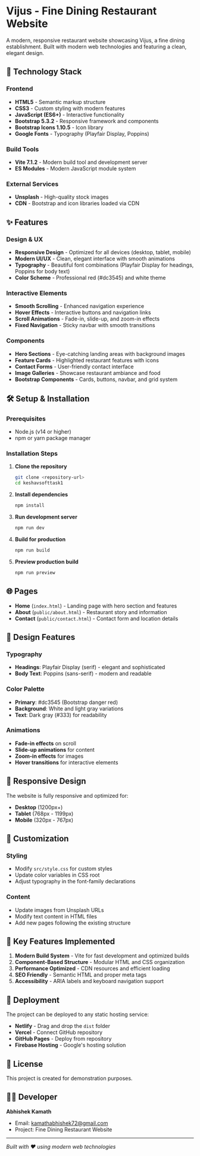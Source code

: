 # Vijus - Fine Dining Restaurant Website

A modern, responsive restaurant website showcasing Vijus, a fine dining establishment. Built with modern web technologies and featuring a clean, elegant design.

## 🚀 Technology Stack

### Frontend
- **HTML5** - Semantic markup structure
- **CSS3** - Custom styling with modern features
- **JavaScript (ES6+)** - Interactive functionality
- **Bootstrap 5.3.2** - Responsive framework and components
- **Bootstrap Icons 1.10.5** - Icon library
- **Google Fonts** - Typography (Playfair Display, Poppins)

### Build Tools
- **Vite 7.1.2** - Modern build tool and development server
- **ES Modules** - Modern JavaScript module system

### External Services
- **Unsplash** - High-quality stock images
- **CDN** - Bootstrap and icon libraries loaded via CDN

## ✨ Features

### Design & UX
- **Responsive Design** - Optimized for all devices (desktop, tablet, mobile)
- **Modern UI/UX** - Clean, elegant interface with smooth animations
- **Typography** - Beautiful font combinations (Playfair Display for headings, Poppins for body text)
- **Color Scheme** - Professional red (#dc3545) and white theme

### Interactive Elements
- **Smooth Scrolling** - Enhanced navigation experience
- **Hover Effects** - Interactive buttons and navigation links
- **Scroll Animations** - Fade-in, slide-up, and zoom-in effects
- **Fixed Navigation** - Sticky navbar with smooth transitions

### Components
- **Hero Sections** - Eye-catching landing areas with background images
- **Feature Cards** - Highlighted restaurant features with icons
- **Contact Forms** - User-friendly contact interface
- **Image Galleries** - Showcase restaurant ambiance and food
- **Bootstrap Components** - Cards, buttons, navbar, and grid system



## 🛠️ Setup & Installation

### Prerequisites
- Node.js (v14 or higher)
- npm or yarn package manager

### Installation Steps

1. **Clone the repository**
   ```bash
   git clone <repository-url>
   cd keshavsofttask1
   ```

2. **Install dependencies**
   ```bash
   npm install
   ```

3. **Run development server**
   ```bash
   npm run dev
   ```

4. **Build for production**
   ```bash
   npm run build
   ```

5. **Preview production build**
   ```bash
   npm run preview
   ```

## 🌐 Pages

- **Home** (`index.html`) - Landing page with hero section and features
- **About** (`public/about.html`) - Restaurant story and information
- **Contact** (`public/contact.html`) - Contact form and location details

## 🎨 Design Features

### Typography
- **Headings**: Playfair Display (serif) - elegant and sophisticated
- **Body Text**: Poppins (sans-serif) - modern and readable

### Color Palette
- **Primary**: #dc3545 (Bootstrap danger red)
- **Background**: White and light gray variations
- **Text**: Dark gray (#333) for readability

### Animations
- **Fade-in effects** on scroll
- **Slide-up animations** for content
- **Zoom-in effects** for images
- **Hover transitions** for interactive elements

## 📱 Responsive Design

The website is fully responsive and optimized for:
- **Desktop** (1200px+)
- **Tablet** (768px - 1199px)
- **Mobile** (320px - 767px)

## 🔧 Customization

### Styling
- Modify `src/style.css` for custom styles
- Update color variables in CSS root
- Adjust typography in the font-family declarations

### Content
- Update images from Unsplash URLs
- Modify text content in HTML files
- Add new pages following the existing structure

## 🌟 Key Features Implemented

1. **Modern Build System** - Vite for fast development and optimized builds
2. **Component-Based Structure** - Modular HTML and CSS organization
3. **Performance Optimized** - CDN resources and efficient loading
4. **SEO Friendly** - Semantic HTML and proper meta tags
5. **Accessibility** - ARIA labels and keyboard navigation support

## 🚀 Deployment

The project can be deployed to any static hosting service:
- **Netlify** - Drag and drop the `dist` folder
- **Vercel** - Connect GitHub repository
- **GitHub Pages** - Deploy from repository
- **Firebase Hosting** - Google's hosting solution

## 📄 License

This project is created for demonstration purposes.

## 👨‍💻 Developer

**Abhishek Kamath**
- Email: kamathabhishek72@gmail.com
- Project: Fine Dining Restaurant Website

---

*Built with ❤️ using modern web technologies*
